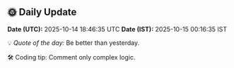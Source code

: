 ## 🌞 Daily Update

**Date (UTC):** 2025-10-14 18:46:35 UTC
**Date (IST):** 2025-10-15 00:16:35 IST

💡 *Quote of the day:* Be better than yesterday.

🛠️ Coding tip: Comment only complex logic.

